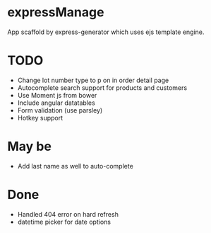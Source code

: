 # expressManage
App scaffold by express-generator which uses ejs template engine.

# TODO
- Change lot number type to p on in order detail page
- Autocomplete search support for products and customers
- Use Moment js from bower
- Include angular datatables
- Form validation (use parsley)
- Hotkey support

# May be
- Add last name as well to auto-complete

# Done
- Handled 404 error on hard refresh
- datetime picker for date options
